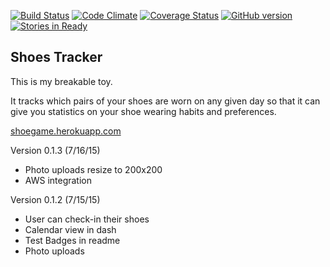 [![Build Status](https://codeship.com/projects/a4b802d0-0741-0133-711b-7ed36be266d6/status?branch=master)](https://codeship.com/projects/89972)
[![Code Climate](https://codeclimate.com/github/PVUL/shoes_tracker/badges/gpa.svg)](https://codeclimate.com/github/PVUL/shoes_tracker)
[![Coverage Status](https://coveralls.io/repos/PVUL/shoes_tracker/badge.svg?branch=master&service=github)](https://coveralls.io/github/PVUL/shoes_tracker?branch=master)
[![GitHub version](https://badge.fury.io/gh/pvul%2Fshoes_tracker.svg)](http://badge.fury.io/gh/pvul%2Fshoes_tracker)
[![Stories in Ready](https://badge.waffle.io/PVUL/shoes_tracker.svg?label=ready&title=Ready)](http://waffle.io/PVUL/shoes_tracker)

Shoes Tracker
--
This is my breakable toy.

It tracks which pairs of your shoes are worn on any given day
so that it can give you statistics on your shoe wearing habits and preferences.

<a href="http://shoegame.herokuapp.com" target="_blank">shoegame.herokuapp.com</a>

Version 0.1.3 (7/16/15)
- Photo uploads resize to 200x200
- AWS integration

Version 0.1.2 (7/15/15)

- User can check-in their shoes
- Calendar view in dash
- Test Badges in readme
- Photo uploads
